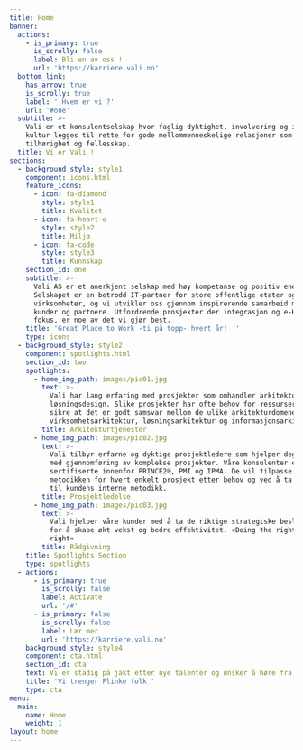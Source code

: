 ```yaml
---
title: Home
banner:
  actions:
    - is_primary: true
      is_scrolly: false
      label: Bli en av oss !
      url: 'https://karriere.vali.no'
  bottom_link:
    has_arrow: true
    is_scrolly: true
    label: ' Hvem er vi ?'
    url: '#one'
  subtitle: >-
    Vali er et konsulentselskap hvor faglig dyktighet, involvering og intern
    kultur legges til rette for gode mellommenneskelige relasjoner som skaper
    tilhørighet og fellesskap.
  title: Vi er Vali !
sections:
  - background_style: style1
    component: icons.html
    feature_icons:
      - icon: fa-diamond
        style: style1
        title: Kvalitet
      - icon: fa-heart-o
        style: style2
        title: Miljø
      - icon: fa-code
        style: style3
        title: Kunnskap
    section_id: one
    subtitle: >-
      Vali AS er et anerkjent selskap med høy kompetanse og positiv energi.
      Selskapet er en betrodd IT-partner for store offentlige etater og
      virksomheter, og vi utvikler oss gjennom inspirerende samarbeid med våre
      kunder og partnere. Utfordrende prosjekter der integrasjon og e-Helse er i
      fokus, er noe av det vi gjør best.
    title: 'Great Place to Work -ti på topp- hvert år!  '
    type: icons
  - background_style: style2
    component: spotlights.html
    section_id: two
    spotlights:
      - home_img_path: images/pic01.jpg
        text: >-
          Vali har lang erfaring med prosjekter som omhandler arkitektur og
          løsningsdesign. Slike prosjekter har ofte behov for ressurser som kan
          sikre at det er godt samsvar mellom de ulike arkitekturdomenene;
          virksomhetsarkitektur, løsningsarkitektur og informasjonsarkitektur.
        title: Arkitekturtjenester
      - home_img_path: images/pic02.jpg
        text: >-
          Vali tilbyr erfarne og dyktige prosjektledere som hjelper deg å lykkes
          med gjennomføring av komplekse prosjekter. Våre konsulenter er
          sertifiserte innenfor PRINCE2®, PMI og IPMA. De vil tilpasse
          metodikken for hvert enkelt prosjekt etter behov og ved å ta hensyn
          til kundens interne metodikk.
        title: Prosjektledelse
      - home_img_path: images/pic03.jpg
        text: >-
          Vali hjelper våre kunder med å ta de riktige strategiske beslutningene
          for å skape økt vekst og bedre effektivitet. «Doing the right things
          right»
        title: Rådgivning
    title: Spotlights Section
    type: spotlights
  - actions:
      - is_primary: true
        is_scrolly: false
        label: Activate
        url: '/#'
      - is_primary: false
        is_scrolly: false
        label: Lær mer
        url: 'https://karriere.vali.no'
    background_style: style4
    component: cta.html
    section_id: cta
    text: Vi er stadig på jakt etter nye talenter og ønsker å høre fra deg !
    title: 'Vi trenger Flinke folk '
    type: cta
menu:
  main:
    name: Home
    weight: 1
layout: home
---
```


